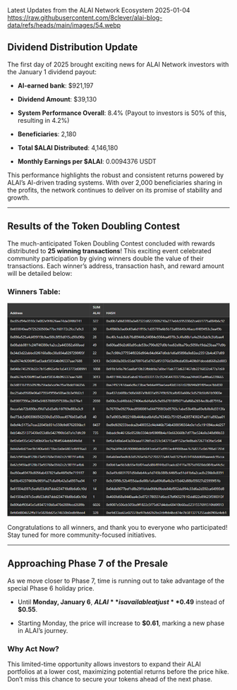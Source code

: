 Latest Updates from the ALAI Network Ecosystem
2025-01-04
https://raw.githubusercontent.com/8clever/alai-blog-data/refs/heads/main/images/54.webp

## Dividend Distribution Update
The first day of 2025 brought exciting news for ALAI Network investors with the January 1 dividend payout:

- **AI-earned bank**: $921,197  

- **Dividend Amount**: $39,130 
 
- **System Performance Overall**: 8.4% (Payout to investors is 50% of this, resulting in 4.2%)
  
- **Beneficiaries**: 2,180  

- **Total $ALAI Distributed**: 4,146,180  

- **Monthly Earnings per $ALAI**: 0.0094376 USDT  

This performance highlights the robust and consistent returns powered by ALAI’s AI-driven trading systems. With over 2,000 beneficiaries sharing in the profits, the network continues to deliver on its promise of stability and growth.

---

## Results of the Token Doubling Contest
The much-anticipated Token Doubling Contest concluded with rewards distributed to **25 winning transactions**! This exciting event celebrated community participation by giving winners double the value of their transactions. Each winner’s address, transaction hash, and reward amount will be detailed below:

### Winners Table:

![Winners Table](https://raw.githubusercontent.com/8clever/alai-blog-data/refs/heads/main/images/4.1.1.webp) 


Congratulations to all winners, and thank you to everyone who participated! Stay tuned for more community-focused initiatives.

---

## Approaching Phase 7 of the Presale
As we move closer to Phase 7, time is running out to take advantage of the special Phase 6 holiday price.  

- Until **Monday, January 6**, **$ALAI** is available at just **$0.49** instead of **$0.55**. 
 
- Starting Monday, the price will increase to **$0.61**, marking a new phase in ALAI’s journey.

### Why Act Now?
This limited-time opportunity allows investors to expand their ALAI portfolios at a lower cost, maximizing potential returns before the price hike. Don’t miss this chance to secure your tokens ahead of the next phase.

